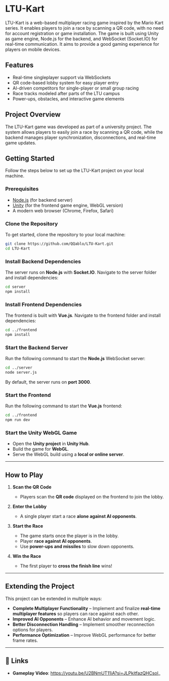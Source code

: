 # LTU-Kart

LTU-Kart is a web-based multiplayer racing game inspired by the Mario Kart series. It enables players to join a race by scanning a QR code, with no need for account registration or game installation. The game is built using Unity as game engine, Node.js for the backend, and WebSocket (Socket.IO) for real-time communication. It aims to provide a good gaming experience for players on mobile devices.

## Features
- Real-time singleplayer support via WebSockets
- QR code-based lobby system for easy player entry
- AI-driven competitors for single-player or small group racing
- Race tracks modeled after parts of the LTU campus
- Power-ups, obstacles, and interactive game elements

## Project Overview
The LTU-Kart game was developed as part of a university project. The system allows players to easily join a race by scanning a QR code, while the backend manages player synchronization, disconnections, and real-time game updates.

## Getting Started

Follow the steps below to set up the LTU-Kart project on your local machine.

### Prerequisites
- [Node.js](https://nodejs.org/) (for backend server)
- [Unity](https://unity.com/) (for the frontend game engine, WebGL version)
- A modern web browser (Chrome, Firefox, Safari)

### Clone the Repository
To get started, clone the repository to your local machine:

```bash
git clone https://github.com/QQablo/LTU-Kart.git
cd LTU-Kart
```

### Install Backend Dependencies
The server runs on **Node.js** with **Socket.IO**. Navigate to the server folder and install dependencies:

```bash
cd server
npm install
```

### Install Frontend Dependencies
The frontend is built with **Vue.js**. Navigate to the frontend folder and install dependencies:

```bash
cd ../frontend
npm install
```

### Start the Backend Server
Run the following command to start the **Node.js** WebSocket server:

```bash
cd ../server
node server.js
```

By default, the server runs on **port 3000**.

### Start the Frontend
Run the following command to start the **Vue.js** frontend:

```bash
cd ../frontend
npm run dev
```

### Start the Unity WebGL Game
- Open the **Unity project** in **Unity Hub**.  
- Build the game for **WebGL**.  
- Serve the WebGL build using a **local or online server**.  

---

## How to Play

1. **Scan the QR Code**  
   - Players scan the **QR code** displayed on the frontend to join the lobby.  

2. **Enter the Lobby**  
   - A single player start a race **alone against AI opponents**.  
 
3. **Start the Race**  
   - The game starts once the player is in the lobby.  
   - Player **race against AI opponents**.  
   - Use **power-ups and missiles** to slow down opponents.  

4. **Win the Race**  
   - The first player to **cross the finish line** wins!  

---

## Extending the Project

This project can be extended in multiple ways:

- **Complete Multiplayer Functionality** – Implement and finalize **real-time multiplayer features** so players can race against each other. 
-  **Improved AI Opponents** – Enhance AI behavior and movement logic.  
-  **Better Disconnection Handling** – Implement smoother reconnection options for players.  
-  **Performance Optimization** – Improve WebGL performance for better frame rates.  

---

## 📎 Links  
-  **Gameplay Video**: https://youtu.be/U2BNmUT11iA?si=JLPkitfazQHCsol_  
